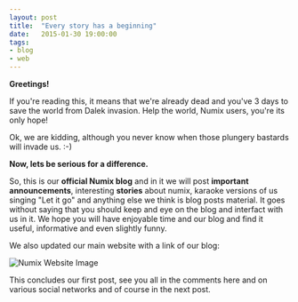 ```yaml
---
layout: post
title:  "Every story has a beginning"
date:   2015-01-30 19:00:00
tags:
- blog
- web
---
```

**Greetings!**

If you're reading this, it means that we're already dead and you've 3 days to save the world from Dalek invasion. Help the world, Numix users, you're its only hope! 

Ok, we are kidding, although you never know when those plungery bastards will invade us. :-)

**Now, lets be serious for a difference.**

So, this is our **official Numix blog** and in it we will post **important announcements**, interesting **stories** about numix, karaoke versions of us singing "Let it go" and anything else we think is blog posts material. It goes without saying that you should keep and eye on the blog and interfact with us in it.
We hope you will have enjoyable time and our blog and find it useful, informative and even slightly funny.

We also updated our main website with a link of our blog:

![Numix Website Image](http://numixproject.github.io/res/blog/20150130/01.png)

This concludes our first post, see you all in the comments here and on various social networks and of course in the next post.